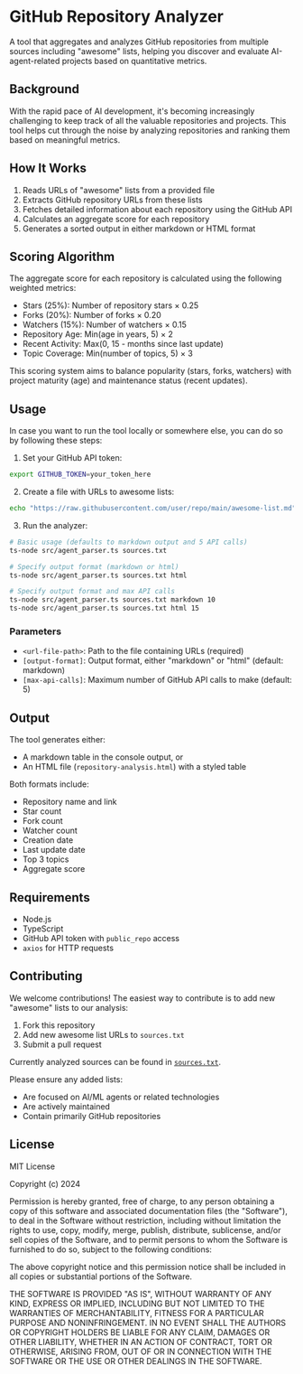 # GitHub Repository Analyzer

A tool that aggregates and analyzes GitHub repositories from multiple sources including "awesome" lists, helping you discover and evaluate AI-agent-related projects based on quantitative metrics.

## Background

With the rapid pace of AI development, it's becoming increasingly challenging to keep track of all the valuable repositories and projects. This tool helps cut through the noise by analyzing repositories and ranking them based on meaningful metrics.

## How It Works

1. Reads URLs of "awesome" lists from a provided file
2. Extracts GitHub repository URLs from these lists
3. Fetches detailed information about each repository using the GitHub API
4. Calculates an aggregate score for each repository
5. Generates a sorted output in either markdown or HTML format

## Scoring Algorithm

The aggregate score for each repository is calculated using the following weighted metrics:

- Stars (25%): Number of repository stars × 0.25
- Forks (20%): Number of forks × 0.20
- Watchers (15%): Number of watchers × 0.15
- Repository Age: Min(age in years, 5) × 2
- Recent Activity: Max(0, 15 - months since last update)
- Topic Coverage: Min(number of topics, 5) × 3

This scoring system aims to balance popularity (stars, forks, watchers) with project maturity (age) and maintenance status (recent updates).

## Usage

In case you want to run the tool locally or somewhere else, you can do so by following these steps:

1. Set your GitHub API token:

```bash
export GITHUB_TOKEN=your_token_here
```

2. Create a file with URLs to awesome lists:

```bash
echo "https://raw.githubusercontent.com/user/repo/main/awesome-list.md" > sources.txt
```

3. Run the analyzer:

```bash
# Basic usage (defaults to markdown output and 5 API calls)
ts-node src/agent_parser.ts sources.txt

# Specify output format (markdown or html)
ts-node src/agent_parser.ts sources.txt html

# Specify output format and max API calls
ts-node src/agent_parser.ts sources.txt markdown 10
ts-node src/agent_parser.ts sources.txt html 15
```

### Parameters

- `<url-file-path>`: Path to the file containing URLs (required)
- `[output-format]`: Output format, either "markdown" or "html" (default: markdown)
- `[max-api-calls]`: Maximum number of GitHub API calls to make (default: 5)

## Output

The tool generates either:
- A markdown table in the console output, or
- An HTML file (`repository-analysis.html`) with a styled table

Both formats include:
- Repository name and link
- Star count
- Fork count
- Watcher count
- Creation date
- Last update date
- Top 3 topics
- Aggregate score

## Requirements

- Node.js
- TypeScript
- GitHub API token with `public_repo` access
- `axios` for HTTP requests

## Contributing

We welcome contributions! The easiest way to contribute is to add new "awesome" lists to our analysis:

1. Fork this repository
2. Add new awesome list URLs to `sources.txt`
3. Submit a pull request

Currently analyzed sources can be found in [`sources.txt`](./sources.txt).

Please ensure any added lists:
- Are focused on AI/ML agents or related technologies
- Are actively maintained
- Contain primarily GitHub repositories

## License

MIT License

Copyright (c) 2024

Permission is hereby granted, free of charge, to any person obtaining a copy
of this software and associated documentation files (the "Software"), to deal
in the Software without restriction, including without limitation the rights
to use, copy, modify, merge, publish, distribute, sublicense, and/or sell
copies of the Software, and to permit persons to whom the Software is
furnished to do so, subject to the following conditions:

The above copyright notice and this permission notice shall be included in all
copies or substantial portions of the Software.

THE SOFTWARE IS PROVIDED "AS IS", WITHOUT WARRANTY OF ANY KIND, EXPRESS OR
IMPLIED, INCLUDING BUT NOT LIMITED TO THE WARRANTIES OF MERCHANTABILITY,
FITNESS FOR A PARTICULAR PURPOSE AND NONINFRINGEMENT. IN NO EVENT SHALL THE
AUTHORS OR COPYRIGHT HOLDERS BE LIABLE FOR ANY CLAIM, DAMAGES OR OTHER
LIABILITY, WHETHER IN AN ACTION OF CONTRACT, TORT OR OTHERWISE, ARISING FROM,
OUT OF OR IN CONNECTION WITH THE SOFTWARE OR THE USE OR OTHER DEALINGS IN THE
SOFTWARE.
